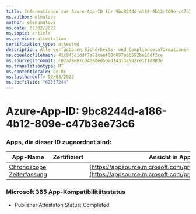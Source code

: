 ```yaml
---
title: Informationen zur Azure-App-ID für 9bc8244d-a186-4b12-809e-c47b3ee73c6
ms.author: elmalova
author: elenamalova
ms.date: 02/02/2022
ms.topic: article
ms.service: attestation
certification_type: attested
description: Alle verfügbaren Sicherheits- und Complianceinformationen für 9bc8244d-a186-4b12-809e-c47b3eee73c6.
ms.openlocfilehash: 41c943d1ddf7a91caef08d097a6b592be18df2ce
ms.sourcegitcommit: c02a78e87cd408ded50ad143138502ce1f1d883e
ms.translationtype: MT
ms.contentlocale: de-DE
ms.lasthandoff: 02/03/2022
ms.locfileid: "62337244"
---
```

# <a name="azure-app-id-9bc8244d-a186-4b12-809e-c47b3eee73c6"></a>Azure-App-ID: 9bc8244d-a186-4b12-809e-c47b3ee73c6


### <a name="apps-associated-with-this-id"></a>Apps, die dieser ID zugeordnet sind:
| **App-Name** | **Zertifiziert** | **Ansicht in AppSource** |
|--------------|---------------|-----------------------|
| [Chronoscope Zeiterfassung](https://docs.microsoft.com/microsoft-365-app-certification/forward/WA200003095) |  | [https://appsource.microsoft.com/product/office/WA200003095](https://appsource.microsoft.com/product/office/WA200003095) |

### <a name="microsoft-365-app-compliance-status"></a>Microsoft 365 App-Kompatibilitätsstatus
- Publisher Attestaton Status: Completed
